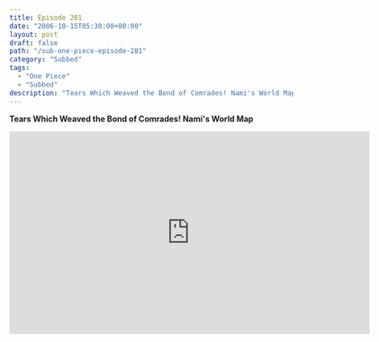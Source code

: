 ```yaml
---
title: Episode 281
date: "2006-10-15T05:30:00+00:00"
layout: post
draft: false
path: "/sub-one-piece-episode-281"
category: "Subbed"
tags:
  - "One Piece"
  - "Subbed"
description: "Tears Which Weaved the Bond of Comrades! Nami's World Map"
---
```


**Tears Which Weaved the Bond of Comrades! Nami's World Map**

<iframe width="640" height="360" src="https://www.rapidvideo.com/e/FXQHPG8KTG" frameborder="0" marginwidth=0 marginheight=0 scrolling=no allowfullscreen></iframe>

